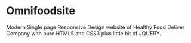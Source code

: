 # Omnifoodsite
Modern Single page Responsive Design website of Healthy Food Deliver Company with pure HTML5 and CSS3 plus little bit of JQUERY.

